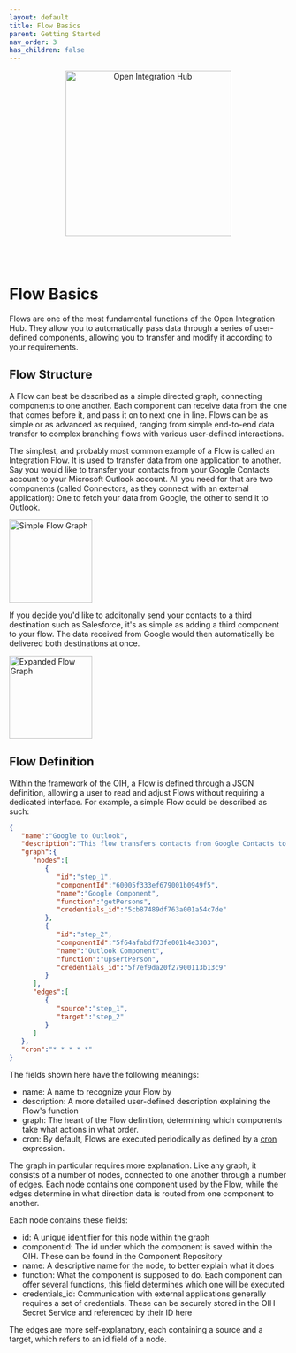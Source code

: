 ```yaml
---
layout: default
title: Flow Basics
parent: Getting Started
nav_order: 3
has_children: false
---
```


<p align="center">
  <img src="https://raw.githubusercontent.com/openintegrationhub/openintegrationhub.github.io/master/assets/images/large-oih-vertikal-zentriert.png" alt="Open Integration Hub" width="300"/>
</p>
<br>
<br>

# Flow Basics

Flows are one of the most fundamental functions of the Open Integration Hub. They allow you to automatically pass data through a series of user-defined components, allowing you to transfer and modify it according to your requirements.

## Flow Structure

A Flow can best be described as a simple directed graph, connecting components to one another. Each component can receive data from the one that comes before it, and pass it on to next one in line. Flows can be as simple or as advanced as required, ranging from simple end-to-end data transfer to complex branching flows with various user-defined interactions. 

The simplest, and probably most common example of a Flow is called an Integration Flow. It is used to transfer data from one application to another. Say you would like to transfer your contacts from your Google Contacts account to your Microsoft Outlook account. All you need for that are two components (called Connectors, as they connect with an external application): One to fetch your data from Google, the other to send it to Outlook. 

<p align="left">
  <img src="https://raw.githubusercontent.com/openintegrationhub/openintegrationhub.github.io/master/assets/images//FlowExample1.png" alt="Simple Flow Graph" width="150"/>
</p>

If you decide you'd like to additonally send your contacts to a third destination such as Salesforce, it's as simple as adding a third component to your flow. The data received from Google would then automatically be delivered both destinations at once. 

<p align="left">
  <img src="https://raw.githubusercontent.com/openintegrationhub/openintegrationhub.github.io/master/assets/images//FlowExample2.png" alt="Expanded Flow Graph" width="150"/>
</p>


## Flow Definition

Within the framework of the OIH, a Flow is defined through a JSON definition, allowing a user to read and adjust Flows without requiring a dedicated interface. For example, a simple Flow could be described as such:

```json
{
   "name":"Google to Outlook",
   "description":"This flow transfers contacts from Google Contacts to Microsoft Outlook.",
   "graph":{
      "nodes":[
         {
            "id":"step_1",
            "componentId":"60005f333ef679001b0949f5",
            "name":"Google Component",
            "function":"getPersons",
            "credentials_id":"5cb87489df763a001a54c7de"
         },
         {
            "id":"step_2",
            "componentId":"5f64afabdf73fe001b4e3303",
            "name":"Outlook Component",
            "function":"upsertPerson",
            "credentials_id":"5f7ef9da20f27900113b13c9"
         }
      ],
      "edges":[
         {
            "source":"step_1",
            "target":"step_2"
         }
      ]
   },
   "cron":"* * * * *"
}
```

The fields shown here have the following meanings:

- name: A name to recognize your Flow by
- description: A more detailed user-defined description explaining the Flow's function
- graph: The heart of the Flow definition, determining which components take what actions in what order. 
- cron: By default, Flows are executed periodically as defined by a [cron](https://en.wikipedia.org/wiki/Cron) expression. 

The graph in particular requires more explanation. Like any graph, it consists of a number of nodes, connected to one another through a number of edges. Each node contains one component used by the Flow, while the edges determine in what direction data is routed from one component to another. 

Each node contains these fields:
- id: A unique identifier for this node within the graph
- componentId: The id under which the component is saved within the OIH. These can be found in the Component Repository
- name: A descriptive name for the node, to better explain what it does
- function: What the component is supposed to do. Each component can offer several functions, this field determines which one will be executed
- credentials_id: Communication with external applications generally requires a set of credentials. These can be securely stored in the OIH Secret Service and referenced by their ID here

The edges are more self-explanatory, each containing a source and a target, which refers to an id field of a node.
